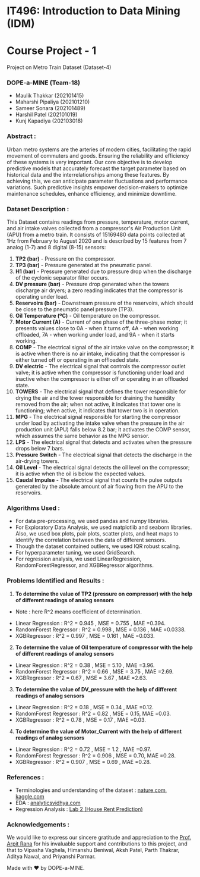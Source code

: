 # IT496: Introduction to Data Mining (IDM)
# Course Project - 1

Project on Metro Train Dataset (Dataset-4)

### DOPE-a-MINE (Team-18)
* Maulik Thakkar (202101415)
* Maharshi Pipaliya (202101210)
* Sameer Sonara (202101489)
* Harshil Patel (202101019)
* Kunj Kapadiya (202103018)

### Abstract :
Urban metro systems are the arteries of modern cities, facilitating the rapid movement of commuters and goods. Ensuring the reliability and efficiency of these systems is very important.
Our core objective is to develop predictive models that accurately forecast the target parameter based on historical data and the interrelationships among these features. By achieving this, we can anticipate parameter fluctuations and performance variations. Such predictive insights empower decision-makers to optimize maintenance schedules, enhance efficiency, and minimize downtime.

### Dataset Description :
This Dataset contains readings from pressure, temperature, motor current, and air intake valves collected from a compressor's Air Production Unit (APU) from a metro train. It consists of 15169480 data points collected at 1Hz from February to August 2020 and is described by 15 features from 7 analog (1-7) and 8 digital (8-15) sensors:
1. **TP2 (bar)** - Pressure on the compressor.
1. **TP3 (bar)** - Pressure generated at the pneumatic panel.
1. **H1 (bar)** - Pressure generated due to pressure drop when the discharge of the cyclonic separator filter occurs.
1. **DV pressure (bar)** - Pressure drop generated when the towers discharge air dryers; a zero reading indicates that the compressor is operating under load.
1. **Reservoirs (bar)** - Downstream pressure of the reservoirs, which should be close to the pneumatic panel pressure (TP3).
1. **Oil Temperature (ºC)** - Oil temperature on the compressor.
1. **Motor Current (A)** - Current of one phase of the three-phase motor; it presents values close to 0A - when it turns off, 4A - when working offloaded, 7A - when working under load, and 9A - when it starts working.
1. **COMP** - The electrical signal of the air intake valve on the compressor; it is active when there is no air intake, indicating that the compressor is either turned off or operating in an offloaded state.
1. **DV electric** - The electrical signal that controls the compressor outlet valve; it is active when the compressor is functioning under load and inactive when the compressor is either off or operating in an offloaded state.
1. **TOWERS** - The electrical signal that defines the tower responsible for drying the air and the tower responsible for draining the humidity removed from the air; when not active, it indicates that tower one is functioning; when active, it indicates that tower two is in operation.
1. **MPG** - The electrical signal responsible for starting the compressor under load by activating the intake valve when the pressure in the air production unit (APU) falls below 8.2 bar; it activates the COMP sensor, which assumes the same behavior as the MPG sensor.
1. **LPS** - The electrical signal that detects and activates when the pressure drops below 7 bars.
1. **Pressure Switch** - The electrical signal that detects the discharge in the air-drying towers.
1. **Oil Level** - The electrical signal detects the oil level on the compressor; it is active when the oil is below the expected values.
1. **Caudal Impulse** - The electrical signal that counts the pulse outputs generated by the absolute amount of air flowing from the APU to the reservoirs.

### Algorithms Used :

- For data pre-processing, we used pandas and numpy libraries.
- For Exploratory Data Analysis, we used matplotlib and seaborn libraries. Also, we used box plots, pair plots, scatter plots, and heat maps to identify the correlation between the data of different sensors.
- Though the dataset contained outliers, we used IQR robust scaling.
- For hyperparameter tuning, we used GridSearch.
- For regression analysis, we used LinearRegression, RandomForestRegressor, and XGBRegressor algorithms.

### Problems Identified and Results :

1) **To determine the value of TP2 (pressure on compressor) with the help of different readings of analog sensors**

* Note : here R^2 means coefficient of determination.

- Linear Regression : R^2 = 0.945 , MSE = 0.755 , MAE =0.394.
- RandomForest Regressor : R^2 = 0.998 , MSE = 0.136 , MAE =0.0338.
- XGBRegressor  : R^2 = 0.997 , MSE = 0.161 , MAE =0.033.

2) **To determine the value of Oil temperature of compressor with the help of different readings of analog sensors**

- Linear Regression : R^2 = 0.38 , MSE = 5.10 , MAE =3.96.
- RandomForest Regressor : R^2 = 0.66 , MSE = 3.75 , MAE =2.69.
- XGBRegressor  : R^2 = 0.67 , MSE = 3.67 , MAE =2.63.


3) **To determine the value of DV_pressure with the help of different readings of analog sensors**

- Linear Regression : R^2 = 0.18 , MSE = 0.34 , MAE =0.12.
- RandomForest Regressor : R^2 = 0.82 , MSE = 0.15, MAE =0.03.
- XGBRegressor  : R^2 = 0.78 , MSE = 0.17 , MAE =0.03.


4) **To determine the value of Motor_Current with the help of different readings of analog sensors**

- Linear Regression : R^2 = 0.72 , MSE = 1.2 , MAE =0.97.
- RandomForest Regressor : R^2 = 0.906 , MSE = 0.70, MAE =0.28.
- XGBRegressor  : R^2 = 0.907 , MSE = 0.69 , MAE =0.28.

### References :

- Terminologies and understanding of the dataset : [nature.com](https://www.nature.com/articles/s41597-022-01877-3), [kaggle.com](https://www.kaggle.com/datasets/anshtanwar/metro-train-dataset)
- EDA : [analyticsvidhya.com](https://www.analyticsvidhya.com/blog/2022/07/step-by-step-exploratory-data-analysis-eda-using-python)
- Regression Analysis : [Lab 2 (House Rent Prediction)](https://colab.research.google.com/drive/15agvlFnfyNJ-47GcAqFhSJeeUVMfUh5F)

### Acknowledgements :

We would like to express our sincere gratitude and appreciation to the [Prof. Arpit Rana](https://www.daiict.ac.in/faculty-details/3407) for his invaluable support and contributions to this project, and that to Vipasha Vaghela, Himanshu Beniwal, Aksh Patel, Parth Thakrar, Aditya Nawal, and Priyanshi Parmar.

Made with ❤️ by DOPE-a-MINE.
